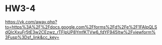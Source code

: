 # HW3-4
https://vk.com/away.php?to=https%3A%2F%2Fdocs.google.com%2Fforms%2Fd%2Fe%2F1FAIpQLSdQlcXxuFr5tE3w2CEzwz_rTFIpUP8YmfKTVw6_fdYF945Itw%2Fviewform%3Fusp%3Dsf_link&cc_key=

